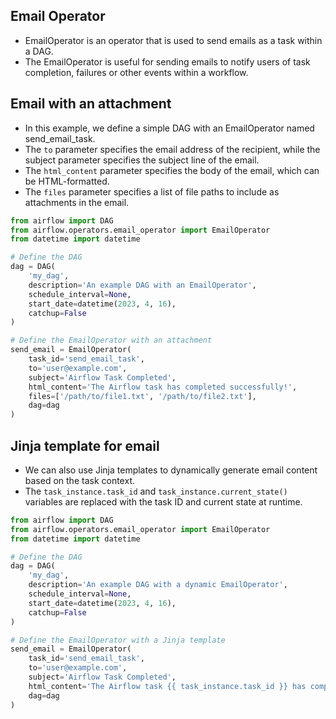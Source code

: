 ## Email Operator
- EmailOperator is an operator that is used to send emails as a task within a DAG. 
- The EmailOperator is useful for sending emails to notify users of task completion, failures or other events within a workflow.

## Email with an attachment
- In this example, we define a simple DAG with an EmailOperator named send_email_task. 
- The ```to``` parameter specifies the email address of the recipient, while the subject parameter specifies the subject line of the email. 
- The ```html_content``` parameter specifies the body of the email, which can be HTML-formatted.
- The ```files``` parameter specifies a list of file paths to include as attachments in the email.
```python
from airflow import DAG
from airflow.operators.email_operator import EmailOperator
from datetime import datetime

# Define the DAG
dag = DAG(
    'my_dag',
    description='An example DAG with an EmailOperator',
    schedule_interval=None,
    start_date=datetime(2023, 4, 16),
    catchup=False
)

# Define the EmailOperator with an attachment
send_email = EmailOperator(
    task_id='send_email_task',
    to='user@example.com',
    subject='Airflow Task Completed',
    html_content='The Airflow task has completed successfully!',
    files=['/path/to/file1.txt', '/path/to/file2.txt'],
    dag=dag
)
```

## Jinja template for email
- We can also use Jinja templates to dynamically generate email content based on the task context.
- The ```task_instance.task_id``` and ```task_instance.current_state()``` variables are replaced with the task ID and current state at runtime.
```python
from airflow import DAG
from airflow.operators.email_operator import EmailOperator
from datetime import datetime

# Define the DAG
dag = DAG(
    'my_dag',
    description='An example DAG with a dynamic EmailOperator',
    schedule_interval=None,
    start_date=datetime(2023, 4, 16),
    catchup=False
)

# Define the EmailOperator with a Jinja template
send_email = EmailOperator(
    task_id='send_email_task',
    to='user@example.com',
    subject='Airflow Task Completed',
    html_content='The Airflow task {{ task_instance.task_id }} has completed with status {{ task_instance.current_state() }}',
    dag=dag
)
```
